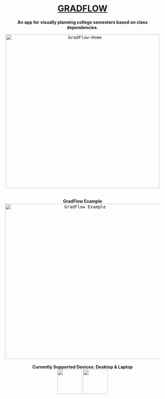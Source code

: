 <div align="center">

# [GRADFLOW](https://kosorkosm.github.io/graduation-flow/index.html)
  <b>An app for visually planning college semesters based on class dependencies.</b>

<kbd>
<img width="500" alt="GradFlow-Home" src="https://user-images.githubusercontent.com/28377370/166437925-1fa25c70-7f2d-4227-bb51-97f478f1c260.png">
</kbd>
<br>
<br>
<br>
  <b>GradFlow Example</b>
<br>
<kbd>
<img width="505" alt="GradFlow Example" src="https://user-images.githubusercontent.com/28377370/168238579-c408ed70-4139-4923-aea9-8714e3cde170.png">    
</kbd>
  <br>
  <br>
  <b>Currently Supported Devices: Desktop & Laptop</b>
<br> 
<img width="80" height ="80" src="https://raw.githubusercontent.com/FortAwesome/Font-Awesome/2360bd54ca4abe8e013d424e6679a397e9b717c8/svgs/solid/desktop.svg">
<img width="80" height ="80" src="https://raw.githubusercontent.com/FortAwesome/Font-Awesome/2360bd54ca4abe8e013d424e6679a397e9b717c8/svgs/solid/laptop.svg"> 
    
</div>
